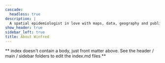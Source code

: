 ```yaml
---
cascade:
  headless: true
description: |
  A spatial epidemiologist in love with maps, data, geography and public health.
show_header: true
sidebar_left: true
title: About Winfred
---
```


** index doesn't contain a body, just front matter above.
See the header / main / sidebar folders to edit the index.md files **
